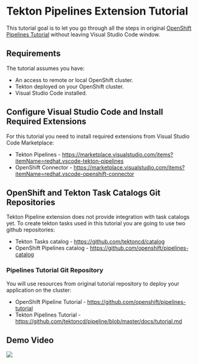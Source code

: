 # Tekton Pipelines Extension Tutorial

This tutorial goal is to let you go through all the steps in original
[OpenShift Pipelines Tutorial](https://github.com/openshift/pipelines-tutorial/#install-openshift-pipelines)
without leaving Visual Studio Code window.

## Requirements

The tutorial assumes you have:
* An access to remote or local OpenShift cluster.
* Tekton deployed on your OpenShift cluster.
* Visual Studio Code installed.

## Configure Visual Studio Code and Install Required Extensions

For this tutorial you need to install required extensions from Visual Studio Code Marketplace:
* Tekton Pipelines - https://marketplace.visualstudio.com/items?itemName=redhat.vscode-tekton-pipelines
* OpenShift Connector - https://marketplace.visualstudio.com/items?itemName=redhat.vscode-openshift-connector

## OpenShift and Tekton Task Catalogs Git Repositories

Tekton Pipeline extension does not provide integration with task catalogs yet. To create tekton tasks used
in this tutorial you are going to use two github repositories:
* Tekton Tasks catalog - https://github.com/tektoncd/catalog
* OpenShift Pipelines catalog - https://github.com/openshift/pipelines-catalog

### Pipelines Tutorial Git Repository

You will use resources from original tutorial repository to deploy your application on the cluster:
* OpenShift Pipeline Tutorial - https://github.com/openshift/pipelines-tutorial
* Tekton Pipelines Tutorial - https://github.com/tektoncd/pipeline/blob/master/docs/tutorial.md

## Demo Video

[![](http://img.youtube.com/vi/gte70CuQXbM/0.jpg)](http://www.youtube.com/watch?v=gte70CuQXbM "")

